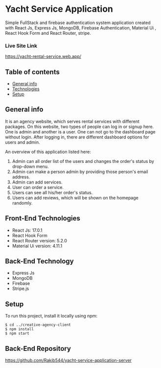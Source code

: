 # Yacht Service Application
Simple FullStack and firebase authentication system application created with React Js, Express Js, MongoDB, Firebase Authentication, Material Ui , React Hook Form and React Router, stripe.

### Live Site Link 
https://yacht-rental-service.web.app/

## Table of contents
* [General info](#general-info)
* [Technologies](#technologies)
* [Setup](#setup)

## General info
It is an agency website, which serves rental services with different packages.
On this website, two types of people can log in or signup here. One is admin and another is a user. One can not go to the dashboard page without login. After logging in, there are different dashboard options for users and admin.

An overview of this application listed here:
1. Admin can all order list of the users and changes the order's status by drop-down menu.
2. Admin can make a person admin by providing those person's email address.
3. Admin can add services.
4. User can order a service.
5. Users can see all his/her order's status.
6. Users can add reviews, which will be shown on the homepage randomly.
	
## Front-End Technologies
* React Js: 17.0.1
* React Hook Form
* React Router version: 5.2.0
* Material Ui version: 4.11.1

## Back-End Technology
* Express Js
* MongoDB
* Firebase
* Stripe.js

## Setup
To run this project, install it locally using npm:

```
$ cd ../creative-agency-client
$ npm install
$ npm start
```
## Back-End Repository
https://github.com/Rakib544/yacht-service-application-server